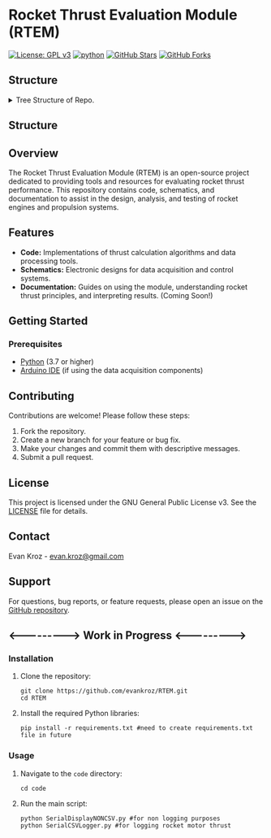 # Rocket Thrust Evaluation Module (RTEM)

[![License: GPL v3](https://img.shields.io/badge/License-GPL%20v3-blue.svg)](https://www.gnu.org/licenses/gpl-3.0)
[![python](https://img.shields.io/badge/Python-3.11-3776AB.svg?style=flat&logo=python&logoColor=white)](https://www.python.org)
[![GitHub Stars](https://img.shields.io/github/stars/evankroz/RTEM?style=social)](https://github.com/evankroz/RTEM)
[![GitHub Forks](https://img.shields.io/github/forks/evankroz/RTEM?style=social)](https://github.com/evankroz/RTEM)


## Structure
<details closed>
<summary>Tree Structure of Repo.</summary>
<br>
.
\n├── 3DFiles
\n│   ├── 0.25Mandrel Hold for Casting v9.stl
\n│   ├── 0.3853Mandrel Hold for Casting.stl
\n│   ├── 0.5Mandrel Hold for Casting v9.stl
\n│   ├── 0.636Mandrel Hold for Casting.stl
\n│   ├── 0.75Mandrel Hold for Casting v9.stl
\n│   ├── 1.335MotorHolder v2.stl
\n│   ├── 1inPVCFunnel.stl
\n│   ├── ClosureDisks/
\n│   ├── Fusion360Files
\n│   │   ├── XLRTEMAssmeblyv1.f3z
\n│   │   └── a.txt
\n│   ├── PVCCapDrill032.stl
\n│   ├── XLComponentCover.stl
\n│   ├── XLEngineBoxCoverv1.stl
\n│   ├── XLEngineBoxV15.stl
\n│   ├── a.txt
\n│   ├── nozzlecaststand v3.stl
\n│   └── nozzleconcretecaste.stl
\n├── LICENSE
\n├── README.md
\n├── code
\n│   ├── LoadCellCalibration.ino
\n│   ├── LoadCellPlotter.ino
\n│   ├── SerialCSVLogger.py
\n│   ├── SerialDisplayNONCSV.py
\n│   └── a.txt
\n├── mentions.txt
\n└── schematics
\n    ├── RTEMElectronics.kicad_sch
\n    └── a.txt
    ;p .
```
</details>

## Structure


## Overview

The Rocket Thrust Evaluation Module (RTEM) is an open-source project dedicated to providing tools and resources for evaluating rocket thrust performance. This repository contains code, schematics, and documentation to assist in the design, analysis, and testing of rocket engines and propulsion systems.

## Features

*   **Code:** Implementations of thrust calculation algorithms and data processing tools.
*   **Schematics:** Electronic designs for data acquisition and control systems.
*   **Documentation:** Guides on using the module, understanding rocket thrust principles, and interpreting results. (Coming Soon!)

## Getting Started

### Prerequisites

*   [Python](https://www.python.org/downloads/) (3.7 or higher)
*   [Arduino IDE](https://www.arduino.cc/en/software) (if using the data acquisition components)


## Contributing

Contributions are welcome! Please follow these steps:

1.  Fork the repository.
2.  Create a new branch for your feature or bug fix.
3.  Make your changes and commit them with descriptive messages.
4.  Submit a pull request.

## License

This project is licensed under the GNU General Public License v3. See the [LICENSE](LICENSE) file for details.

## Contact

Evan Kroz - evan.kroz@gmail.com

## Support

For questions, bug reports, or feature requests, please open an issue on the [GitHub repository](https://github.com/evankroz/RTEM/issues).





##  <---------> Work in Progress <--------->

### Installation 

1.  Clone the repository:

    ```
    git clone https://github.com/evankroz/RTEM.git
    cd RTEM
    ```
2.  Install the required Python libraries:

    ```
    pip install -r requirements.txt #need to create requirements.txt file in future
    ```

### Usage

1.  Navigate to the `code` directory:

    ```
    cd code
    ```
2.  Run the main script:

    ```
    python SerialDisplayNONCSV.py #for non logging purposes
    python SerialCSVLogger.py #for logging rocket motor thrust
    ```

